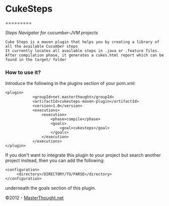 # CukeSteps
=========

_Steps Navigator for cucumber-JVM projects_

    Cuke Steps is a maven plugin that helps you by creating a library of all the available Cucumber steps
    It currently locates all available steps in .java or .feature files.
    After compilation phase, it generates a cukes.html report which can be found in the target/ folder

### How to use it?

Introduce the following in the plugins section of your pom.xml:

    <plugin>
                <groupId>net.masterthought</groupId>
                <artifactId>cukesteps-maven-plugin</artifactId>
                <version>1.0</version>
                <executions>
                    <execution>
                        <phase>compile</phase>
                        <goals>
                            <goal>cukesteps</goal>
                        </goals>
                    </execution>
                </executions>
    </plugin>

If you don't want to integrate this plugin to your project but search another project instead,
then you can add the following:

	<configuration>
         <directory>/DIRECTORY/TO/PARSE</directory>
    </configuration>

underneath the goals section of this plugin. 
                         
&copy;2012 - [MasterThought.net](http://www.masterthought.net)